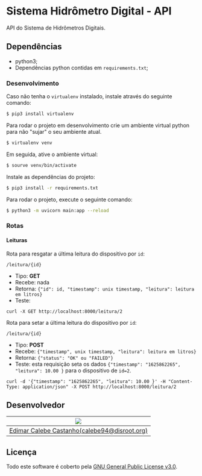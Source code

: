 # Sistema Hidrômetro Digital - API

API do Sistema de Hidrômetros Digitais.

## Dependências

* python3;
* Dependências python contidas em `requirements.txt`;

### Desenvolvimento

Caso não tenha o `virtualenv` instalado, instale através do seguinte comando:

```sh
$ pip3 install virtualenv
```

Para rodar o projeto em desenvolvimento crie um ambiente virtual python para não "sujar" o seu ambiente atual.

```sh
$ virtualenv venv
```

Em seguida, ative o ambiente virtual:

```sh
$ sourve venv/bin/activate
```

Instale as dependências do projeto:

```sh
$ pip3 install -r requirements.txt
```

Para rodar o projeto, execute o seguinte comando:

```sh
$ python3 -m uvicorn main:app --reload
```

### Rotas

#### Leituras

Rota para resgatar a última leitura do dispositivo por `id`:

```
/leitura/{id}
```

* Tipo: **GET**
* Recebe: nada
* Retorna: `{"id": id, "timestamp": unix timestamp, "leitura": leitura em litros}`
* Teste:

```
curl -X GET http://localhost:8000/leitura/2
```

Rota para setar a última leitura do dispositivo por `id`:

```
/leitura/{id}
```

* Tipo: **POST**
* Recebe: `{"timestamp", unix timestamp, "leitura": leitura em litros}`
* Retorna: `{"status": "OK" ou "FAILED"}`
* Teste: esta requisição seta os dados `{"timestamp": "1625862265", "leitura": 10.00 }` para o dispositivo de `id=2`.
```
curl -d '{"timestamp": "1625862265", "leitura": 10.00 }' -H "Content-Type: application/json" -X POST http://localhost:8000/leitura/2
```

## Desenvolvedor

| ![]([https://github.com/calebe94.png)                                       |
|:---------------------------------------------------------------------------:|
| [Edimar Calebe Castanho(calebe94@disroot.org)](https://github.com/Calebe94) |

## Licença

Todo este software é coberto pela [GNU General Public License v3.0](https://www.gnu.org/licenses/gpl-3.0.en.html).
